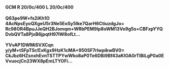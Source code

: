 #### GCM R 20/0c/400 L 20/0c/400
**Q63pe9W+fs2iKh1O**<br/>**4AcNpsEyoQXgeU5r3Ne5EoSy5lke7QarH6CtiuzdgJo=**<br/>**Rc98OR4BpuJJeQH2BJomqm+WRbPEM9lp8sWM13Vo9g5s+CBFxpYYQDvbQVTa8PjxB6jpqtH97IW8ofLt...**<br/><br/>
**YVvAP1DWMiSVXCqn**<br/>**y/yM+tSFpTSr/ExKgx9HzK1cMA+950SF7rlwpikwBV0=**<br/>**CkJbz6HZsnxhEvnTSTTPYwWko8aP0Te6DBi9Bf43aKIOA0rTlBiLgP0a0EVvuocjCn23WX8pEmLTYOFi...**